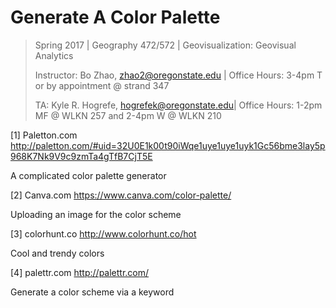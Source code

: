 # Generate A Color Palette

> Spring 2017 | Geography 472/572 | Geovisualization: Geovisual Analytics
>
> Instructor: Bo Zhao, zhao2@oregonstate.edu | Office Hours: 3-4pm T or by appointment @ strand 347
>
> TA: Kyle R. Hogrefe, hogrefek@oregonstate.edu| Office Hours: 1-2pm MF @ WLKN 257 and 2-4pm W @ WLKN 210


[1] Paletton.com http://paletton.com/#uid=32U0E1k00t90iWqe1uye1uye1uyk1Gc56bme3lay5p968K7Nk9V9c9zmTa4gTfB7CjT5E

A complicated color palette generator

[2] Canva.com https://www.canva.com/color-palette/

Uploading an image for the color scheme

[3] colorhunt.co http://www.colorhunt.co/hot

Cool and trendy colors

[4] palettr.com http://palettr.com/

Generate a color scheme via a keyword
